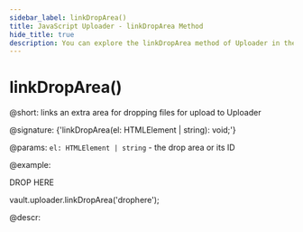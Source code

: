 ```yaml
---
sidebar_label: linkDropArea()
title: JavaScript Uploader - linkDropArea Method 
hide_title: true
description: You can explore the linkDropArea method of Uploader in the documentation of the DHTMLX JavaScript UI library. Browse developer guides and API reference, try out code examples and live demos, and download a free 30-day evaluation version of DHTMLX Suite 7.
---
```

 
# linkDropArea()

@short: links an extra area for dropping files for upload to Uploader

@signature: {'linkDropArea(el: HTMLElement | string): void;'}

@params:
`el: HTMLElement | string` - the drop area or its ID

@example:
<div id="drophere">DROP HERE</div>

vault.uploader.linkDropArea('drophere');

@descr:
